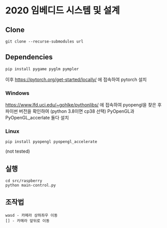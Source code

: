 # 2020 임베디드 시스템 및 설계

## Clone

```
git clone --recurse-submodules url
```

## Dependencies

```python
pip install pygame pyglm pympler
```

이후 https://pytorch.org/get-started/locally/ 에 접속하여 pytorch 설치

### Windows

https://www.lfd.uci.edu/~gohlke/pythonlibs/ 에 접속하여 pyopengl을 찾은 후 파이썬 버전을 확인하여 (python 3.8이면 cp38 선택) PyOpenGL과 PyOpenGL_accerlate 둘다 설치

### Linux

```
pip install pyopengl pyopengl_accelerate
```

(not tested)

## 실행

```
cd src/raspberry
python main-control.py
```

## 조작법

```
wasd - 카메라 상하좌우 이동
[] - 카메라 앞뒤로 이동
```


